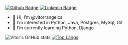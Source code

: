 [![Github Badge](https://img.shields.io/badge/-Github-000?style=flat-square&logo=Github&logoColor=white&link=https://github.com/vitorrangelcs)](https://github.com/vitorrangelcs)
[![Linkedin Badge](https://img.shields.io/badge/-LinkedIn-blue?style=flat-square&logo=Linkedin&logoColor=white&link=https://www.linkedin.com/in/vitor-rangel-carneiro-da-silva-622062b7)](https://www.linkedin.com/in/vitor-rangel-carneiro-da-silva-622062b7/)

- 👋 Hi, I’m @vitorrangelcs
- 👀 I’m interested in Python, Java, Postgres, MySql, Git
- 🌱 I’m currently learning Python, Django


<!---
vitorrangelcs/vitorrangelcs is a ✨ special ✨ repository because its `README.md` (this file) appears on your GitHub profile.
You can click the Preview link to take a look at your changes.
--->

![Vitor's GitHub stats](https://github-readme-stats.vercel.app/api?username=vitorrangelcs&show_icons=true&theme=radical)
[![Top Langs](https://github-readme-stats.vercel.app/api/top-langs/?username=vitorrangelcs&layout=compact)](https://github.com/vitorrangelcs/github-readme-stats)
